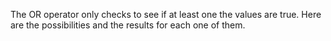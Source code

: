 The OR operator only checks to see if at least one the values are true. Here are the possibilities and the results for each one of them.

